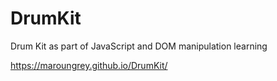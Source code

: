 # DrumKit
Drum Kit as part of JavaScript and DOM manipulation learning

https://maroungrey.github.io/DrumKit/
